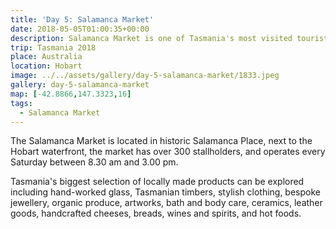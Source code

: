 ```yaml
---
title: 'Day 5: Salamanca Market'
date: 2018-05-05T01:00:35+00:00
description: Salamanca Market is one of Tasmania's most visited tourist attractions and is open every Saturday.
trip: Tasmania 2018
place: Australia
location: Hobart
image: ../../assets/gallery/day-5-salamanca-market/1833.jpeg
gallery: day-5-salamanca-market
map: [-42.8866,147.3323,16]
tags:
  - Salamanca Market
---
```

The Salamanca Market is located in historic Salamanca Place, next to the Hobart waterfront, the market has over 300 stallholders, and operates every Saturday between 8.30 am and 3.00 pm.

Tasmania's biggest selection of locally made products can be explored including hand-worked glass, Tasmanian timbers, stylish clothing, bespoke jewellery, organic produce, artworks, bath and body care, ceramics, leather goods, handcrafted cheeses, breads, wines and spirits, and hot foods.
